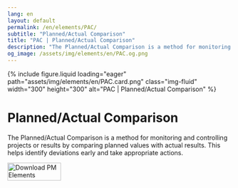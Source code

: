```yaml
---
lang: en
layout: default
permalink: /en/elements/PAC/
subtitle: "Planned/Actual Comparison"
title: "PAC | Planned/Actual Comparison"
description: "The Planned/Actual Comparison is a method for monitoring and controlling projects or results by comparing planned values with actual results. This helps identify deviations early and take appropriate actions."
og_image: /assets/img/elements/en/PAC.og.png
---
```


{% include figure.liquid loading="eager" path="assets/img/elements/en/PAC.card.png" class="img-fluid" width="300" height="300" alt="PAC | Planned/Actual Comparison" %}

# Planned/Actual Comparison

The Planned/Actual Comparison is a method for monitoring and controlling projects or results by comparing planned values with actual results. This helps identify deviations early and take appropriate actions.

<a href="https://apps.apple.com/app/apple-store/id6738084498?pt=127441684&ct=website&mt=8">
  <img src="{{ "assets/img/en/appstore.png" | relative_url }}" width="120" height="40" alt="Download PM Elements">
</a>
